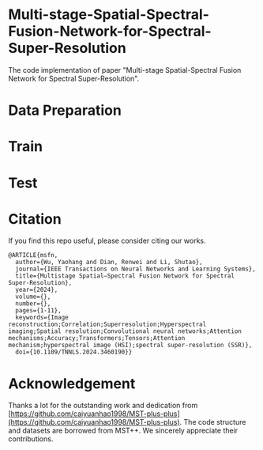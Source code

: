 # Multi-stage-Spatial-Spectral-Fusion-Network-for-Spectral-Super-Resolution
The code implementation of paper "Multi-stage Spatial-Spectral Fusion Network for Spectral Super-Resolution".

# Data Preparation

# Train

# Test

# Citation
If you find this repo useful, please consider citing our works.
```
@ARTICLE{msfn,
  author={Wu, Yaohang and Dian, Renwei and Li, Shutao},
  journal={IEEE Transactions on Neural Networks and Learning Systems}, 
  title={Multistage Spatial–Spectral Fusion Network for Spectral Super-Resolution}, 
  year={2024},
  volume={},
  number={},
  pages={1-11},
  keywords={Image reconstruction;Correlation;Superresolution;Hyperspectral imaging;Spatial resolution;Convolutional neural networks;Attention mechanisms;Accuracy;Transformers;Tensors;Attention mechanism;hyperspectral image (HSI);spectral super-resolution (SSR)},
  doi={10.1109/TNNLS.2024.3460190}}
```

# Acknowledgement
Thanks a lot for the outstanding work and dedication from [https://github.com/caiyuanhao1998/MST-plus-plus](https://github.com/caiyuanhao1998/MST-plus-plus). The code structure and datasets are borrowed from MST++. We sincerely appreciate their contributions.

